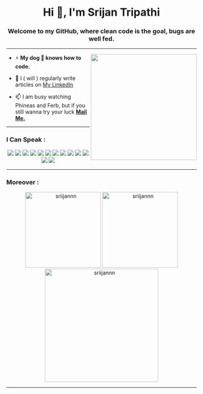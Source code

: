 <h1 align="center">Hi 👋, I'm Srijan Tripathi</h1>
<h3 align="center">Welcome to my GitHub, where clean code is the goal, bugs are well fed.</h3>
<hr>
<img align='right' src="https://media.giphy.com/media/HzPtbOKyBoBFsK4hyc/giphy.gif" width="280">


- ⚡ **My dog 🐶 knows how to code.**
- 📝 I ( will ) regularly write articles on [My LinkedIn](https://www.linkedin.com/in/srijantripathii/)

- 📫 I am busy watching Phineas and Ferb, but if you still wanna try your luck **[Mail Me.](developer.srijan@gmail.com)**



<hr>



<h3>I Can Speak :</h3>

<p align="center">
<img src="https://img.shields.io/badge/HTML5-E34F26?style=for-the-badge&logo=html5&logoColor=white" />
<img src="https://img.shields.io/badge/CSS3-1572B6?style=for-the-badge&logo=css3&logoColor=white" />
<img src="https://img.shields.io/badge/Javascript-323330?style=for-the-badge&logo=javascript&logoColor=F7DF1E" />
<img src="https://img.shields.io/badge/Node.js-43853D?style=for-the-badge&logo=node.js&logoColor=white" />
<img src="https://img.shields.io/badge/Express.js-404D59?style=for-the-badge" />
<img src="https://img.shields.io/badge/Django-0769AD?style=for-the-badge&logo=django&logoColor=white" />
<img src="https://img.shields.io/badge/Bootstrap-563D7C?style=for-the-badge&logo=bootstrap&logoColor=white">
<img src="https://img.shields.io/badge/MongoDB-4EA94B?style=for-the-badge&logo=mongodb&logoColor=white">
<img src="https://img.shields.io/badge/Python-FFD43B?style=for-the-badge&logo=python&logoColor=darkgreen">
<img src="https://img.shields.io/badge/Git-F05032?style=for-the-badge&logo=git&logoColor=white">
<img src="https://img.shields.io/badge/react-CC6699?style=for-the-badge&logo=react&logoColor=white">
<img src="https://img.shields.io/badge/npm-CB3837?style=for-the-badge&logo=npm&logoColor=white">
<img src="https://img.shields.io/badge/Markdown-43853D?style=for-the-badge&logo=markdown&logoColor=white">
</p>

<hr>

<h3>Moreover :</h3>

<p align="center"><img height=200 src="https://github-readme-stats.vercel.app/api/top-langs?username=sriijannn&show_icons=true&theme=tokyonight&locale=en&layout=donut" alt="sriijannn" />
<img height=200 src="https://github-readme-streak-stats.herokuapp.com/?user=sriijannn&theme=tokyonight" alt="sriijannn" />
<!-- <img src="https://github-readme-stats.vercel.app/api?username=sriijannn&show_icons=true&locale=en&theme=tokyonight" alt="sriijannn" /> -->
<img height=300 src="https://github-readme-activity-graph.vercel.app/graph?username=sriijannn&theme=github-compact" alt="sriijannn" />
  
</p>

<hr>






